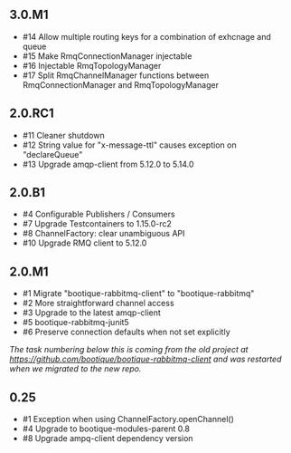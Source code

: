 ## 3.0.M1

* #14 Allow multiple routing keys for a combination of exhcnage and queue
* #15 Make RmqConnectionManager injectable
* #16 Injectable RmqTopologyManager
* #17 Split RmqChannelManager functions between RmqConnectionManager and RmqTopologyManager

## 2.0.RC1

* #11 Cleaner shutdown
* #12 String value for "x-message-ttl" causes exception on "declareQueue"
* #13 Upgrade amqp-client from 5.12.0 to 5.14.0

## 2.0.B1

* #4 Configurable Publishers / Consumers
* #7 Upgrade Testcontainers to 1.15.0-rc2
* #8 ChannelFactory: clear unambiguous API
* #10 Upgrade RMQ client to 5.12.0

## 2.0.M1

* #1 Migrate "bootique-rabbitmq-client" to "bootique-rabbitmq"
* #2 More straightforward channel access
* #3 Upgrade to the latest amqp-client
* #5 bootique-rabbitmq-junit5
* #6 Preserve connection defaults when not set explicitly

_The task numbering below this is coming from the old project at https://github.com/bootique/bootique-rabbitmq-client and was restarted
when we migrated to the new repo._

## 0.25

* #1 Exception when using ChannelFactory.openChannel()
* #4 Upgrade to bootique-modules-parent 0.8
* #8 Upgrade ampq-client dependency version
